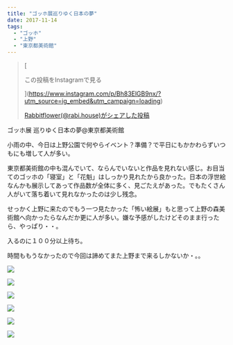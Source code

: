 ```yaml
---
title: "ゴッホ展巡りゆく日本の夢"
date: 2017-11-14
tags: 
  - "ゴッホ"
  - "上野"
  - "東京都美術館"
---
```


> [
> 
> この投稿をInstagramで見る
> 
> ](https://www.instagram.com/p/Bh83ElGB9nx/?utm_source=ig_embed&utm_campaign=loading)
> 
> [Rabbitflower(@rabi.house)がシェアした投稿](https://www.instagram.com/p/Bh83ElGB9nx/?utm_source=ig_embed&utm_campaign=loading)

<script async src="//www.instagram.com/embed.js"></script>

ゴッホ展 巡りゆく日本の夢@東京都美術館

小雨の中、今日は上野公園で何やらイベント？準備？で平日にもかかわらずいつもにも増して人が多い。

東京都美術館の中も混んでいて、ならんでいないと作品を見れない感じ。お目当てのゴッホの「寝室」と「花魁」はしっかり見れたから良かった。日本の浮世絵なんかも展示してあって作品数が全体に多く、見ごたえがあった。でもたくさん人がいて落ち着いて見れなかったのは少し残念。

せっかく上野に来たのでもう一つ見たかった「怖い絵展」もと思って上野の森美術館へ向かったらなんだか更に人が多い。嫌な予感がしたけどそのまま行ったら、やっぱり・・。

入るのに１００分以上待ち。

時間ももうなかったので今回は諦めてまた上野まで来るしかないか・。。

![](images/image-132.jpg)

![](images/image-133.jpg)

![](images/image-134.jpg)

![](images/image-135.jpg)

![](images/image-136.jpg)

![](images/image-137.jpg)
